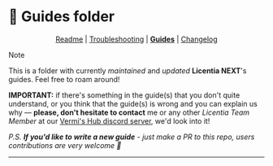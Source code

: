 # :book: Guides folder

<p align="center">
  <a href="/README.md">Readme</a></b> |
  <a href="/TROUBLESHOOTING.md">Troubleshooting</a> |
  <b><a href="/guides/">Guides</a></b> |
  <a href="/CHANGELOG.md">Changelog</a>
</p>

> [!NOTE]  
> This is a folder with currently _maintained_ and _updated_ **Licentia NEXT**'s guides. Feel free to roam around!
> 
> **IMPORTANT:** if there's something in the guide(s) that you don't quite understand, or you think that the guide(s) is wrong and you can explain us why &mdash; **please, don't hesitate to contact** me or any other _Licentia Team Member_ at our [Vermi's Hub discord server](https://discord.gg/vermishub), we'd look into it!
>
> _P.S. **If you'd like to write a new guide** - just make a PR to this repo, users contributions are very welcome :eyes:_
---